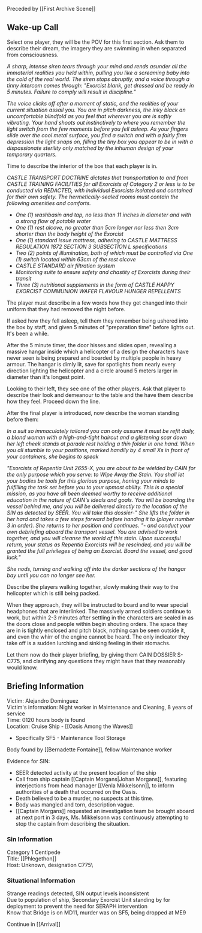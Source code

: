 Preceded by [[First Archive Scene]]

## Wake-up Call
Select one player, they will be the POV for this first section. Ask them to describe their dream, the imagery they are swimming in when separated from consciousness.

_A sharp, intense siren tears through your mind and rends asunder all the immaterial realities you held within, pulling you like a screaming baby into the cold of the real world. The siren stops abruptly, and a voice through a tinny intercom comes through: "Exorcist blank, get dressed and be ready in 5 minutes. Failure to comply will result in discipline."_

_The voice clicks off after a moment of static, and the realities of your current situation assail you. You are in pitch darkness, the inky black an uncomfortable blindfold as you feel that wherever you are is softly vibrating. Your hand shoots out instinctively to where you remember the light switch from the few moments before you fell asleep. As your fingers slide over the cool metal surface, you find a switch and with a fairly firm depression the light snaps on, filling the tiny box you appear to be in with a dispassionate sterility only matched by the inhuman design of your temporary quarters._

Time to describe the interior of the box that each player is in.

_CASTLE TRANSPORT DOCTRINE dictates that transportation to and from CASTLE TRAINING FACILITIES for all Exorcists of Category 2 or less is to be conducted via REDACTED, with individual Exorcists isolated and contained for their own safety. The hermetically-sealed rooms must contain the following amenities and comforts._

- _One (1) washbasin and tap, no less than 11 inches in diameter and with a strong flow of potable water_
- _One (1) rest alcove, no greater than 5cm longer nor less then 3cm shorter than the body height of the Exorcist_
- _One (1) standard issue mattress, adhering to CASTLE MATTRESS REGULATION 1872 SECTION 3 SUBSECTION L specifications_
- _Two (2) points of illumination, both of which must be controlled via One (1) switch located within 63cm of the rest alcove_
- _CASTLE STANDARD air filtration system_
- _Monitoring suite to ensure safety and chastity of Exorcists during their transit_
- _Three (3) nutritional supplements in the form of CASTLE HAPPY EXORCIST COMMUNION WAFER FLAVOUR HUNGER REPELLENTS_

The player must describe in a few words how they get changed into their uniform that they had removed the night before.

If asked how they fell asleep, tell them they remember being ushered into the box by staff, and given 5 minutes of "preparation time" before lights out. It's been a while.

After the 5 minute timer, the door hisses and slides open, revealing a massive hangar inside which a helicopter of a design the characters have never seen is being prepared and boarded by multiple people in heavy armour. The hangar is dimly lit, save for spotlights from nearly every direction lighting the helicopter and a circle around 5 meters larger in diameter than it's longest point.

Looking to their left, they see one of the other players. Ask that player to describe their look and demeanour to the table and the have them describe how they feel. Proceed down the line.

After the final player is introduced, now describe the woman standing before them:

_In a suit so immaculately tailored you can only assume it must be refit daily, a blond woman with a high-and-tight haircut and a glistening scar down her left cheek stands at parade rest holding a thin folder in one hand. When you all stumble to your positions, marked handily by 4 small Xs in front of your containers, she begins to speak_

_"Exorcists of Repentia Unit 2655-X, you are about to be wielded by CAIN for the only purpose which you serve: to Wipe Away the Stain. You shall let your bodies be tools for this glorious purpose, honing your minds to fulfilling the task set before you to your upmost ability. This is a special mission, as you have all been deemed worthy to receive additional education in the nature of CAIN's ideals and goals. You will be boarding the vessel behind me, and you will be delivered directly to the location of the SIN as detected by SEER. You will take this dossier-" She lifts the folder in her hard and takes a few steps forward before handing it to (player number 3 in order). She returns to her position and continues. "- and conduct your own debriefing aboard the transport vessel. You are advised to work together, and you will cleanse the world of this stain. Upon successful return, your status as Repentia Exorcists will be rescinded, and you will be granted the full privileges of being an Exorcist. Board the vessel, and good luck."_

_She nods, turning and walking off into the darker sections of the hangar bay until you can no longer see her._

Describe the players walking together, slowly making their way to the helicopter which is still being packed.

When they approach, they will be instructed to board and to wear special headphones that are interlinked. The massively armed soldiers continue to work, but within 2-3 minutes after settling in the characters are sealed in as the doors close and people within begin shouting orders. The space they are in is tightly enclosed and pitch black, nothing can be seen outside it, and even the whirr of the engine cannot be heard. The only indicator they take off is a sudden lurching and sinking feeling in their stomachs.

Let them now do their player briefing, by giving them CAIN DOSSIER S-C775, and clarifying any questions they might have that they reasonably would know.

## Briefing Information
Victim: Alejandro Dominguez\
Victim's information: Night worker in Maintenance and Cleaning, 8 years of service\
Time: 0120 hours body is found\
Location: Cruise Ship - [[Oasis Among the Waves]]
- Specifically SF5 - Maintenance Tool Storage

Body found by [[Bernadette Fontaine]], fellow Maintenance worker

Evidence for SIN:
- SEER detected activity at the present location of the ship
- Call from ship captain [[Captain Morgans|Johan Morgans]], featuring interjections from head manager [[Venla Mikkelsonn]], to inform authorities of a death that occurred on the Oasis.
- Death believed to be a murder, no suspects at this time.
- Body was mangled and torn, description vague.
- [[Captain Morgans]] requested an investigation team be brought aboard at next port in 3 days, Ms. Mikkelsonn was continuously attempting to stop the captain from describing the situation.

### Sin Information
Category 1 Centipede\
Title: [[Phlegethon]]\
Host: Unknown, designation C775\

### Situational Information
Strange readings detected, SIN output levels inconsistent\
Due to population of ship, Secondary Exorcist Unit standing by for deployment to prevent the need for SERAPH intervention\
Know that Bridge is on MD11, murder was on SF5, being dropped at ME9

Continue in [[Arrival]]

